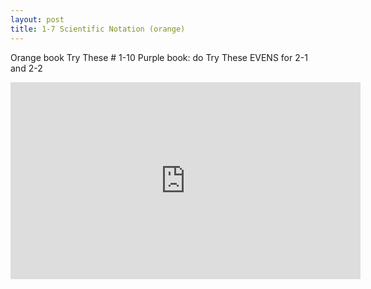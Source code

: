 ```yaml
---
layout: post
title: 1-7 Scientific Notation (orange)
---
```

Orange book Try These # 1-10
Purple book:  do Try These EVENS for 2-1 and 2-2
<iframe width="560" height="315" src="https://www.youtube.com/embed/_N9Qt_T3abY" frameborder="0" allowfullscreen></iframe>
